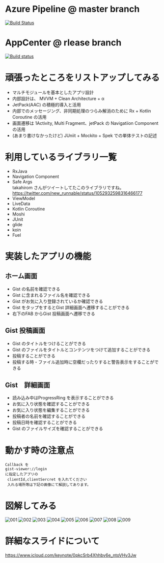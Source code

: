 # Azure Pipeline @ master branch

[![Build Status](https://kuxu.visualstudio.com/GistViewerForAndroid/_apis/build/status/GistViewerForAndroid-Android-CI)](https://kuxu.visualstudio.com/GistViewerForAndroid/_build/latest?definitionId=5)

# AppCenter @ rlease branch

[![Build status](https://build.appcenter.ms/v0.1/apps/238831d4-d89e-4428-a2c0-32b4a4fee695/branches/release/badge)](https://appcenter.ms)

# 頑張ったところをリストアップしてみる

- マルチモジュールを基本としたアプリ設計
- 内部設計は、 MVVM + Clean Architecture + α
- JetPack(AAC) の積極的導入と活用
- 内部でのメッセージング、非同期処理のつらみ解消のために Rx + Kotlin Coroutine の活用
- 画面遷移は 1Activity, Multi Fragment、jetPack の Navigatiion Component の活用
- (あまり書けなかったけど) JUniit + Mockito + Spek での単体テストの記述

# 利用しているライブラリ一覧

- RxJava
- Navigation Component
- Safe Args   
  takahirom さんがツイートしてたこのライブラリですね。
  https://twitter.com/new_runnable/status/1052932598316466177
- ViewModel
- LiveData
- Kotlin Coroutine
- Moshi
- JUnit
- glide
- koin
- Fuel

# 実装したアプリの機能

## ホーム画面
- Gist の名前を確認できる
- Gist に含まれるファイル名を確認できる
- Gist がお気に入り登録されているか確認できる
- Gist をタップをするとGist 詳細画面へ遷移することができる
- 右下のFAB からGist 投稿画面へ遷移できる

## Gist 投稿画面
- Gist のタイトルをつけることができる
- Gist のファイルをタイトルとコンテンツをつけて追加することができる
- 投稿することができる
- 投稿する時・ファイル追加時に空欄だったりすると警告表示をすることができる

## Gist　詳細画面
- 読み込み中はProgressRing を表示することができる
- お気に入り状態を確認することができる
- お気に入り状態を編集することができる
- 投稿者の名前を確認することができる
- 投稿日時を確認することができる
- Gist のファイルサイズを確認することができる

# 動かす時の注意点

```
Callback を
gist-viewer://login
に指定したアプリの
 clientId,clientSercret を入れてください
 入れる場所等は下記の画像にて解説してあります。
 ```

# 図解してみる
![001](https://user-images.githubusercontent.com/16269075/47329748-db803200-d6b0-11e8-8276-ad3db00fe705.jpeg)
![002](https://user-images.githubusercontent.com/16269075/47329751-db803200-d6b0-11e8-8ef3-f2d4abd24bad.jpeg)
![003](https://user-images.githubusercontent.com/16269075/47329752-dc18c880-d6b0-11e8-861e-bc45dcfd4061.jpeg)
![004](https://user-images.githubusercontent.com/16269075/47329754-dc18c880-d6b0-11e8-836d-2f9f20757541.jpeg)
![005](https://user-images.githubusercontent.com/16269075/47329755-dc18c880-d6b0-11e8-8df2-4afd5d5b1dd1.jpeg)
![006](https://user-images.githubusercontent.com/16269075/47329756-dc18c880-d6b0-11e8-8261-35a8c426aaf1.jpeg)
![007](https://user-images.githubusercontent.com/16269075/47329758-dcb15f00-d6b0-11e8-9449-17506d2f08ab.jpeg)
![008](https://user-images.githubusercontent.com/16269075/47329759-dcb15f00-d6b0-11e8-94fc-fcc5e8d6decc.jpeg)
![009](https://user-images.githubusercontent.com/16269075/47329760-dcb15f00-d6b0-11e8-8958-788b5480583c.jpeg)



# 詳細なスライドについて

https://www.icloud.com/keynote/0pkcSrb4Xhhbv6e_ntoVHv3Jw
